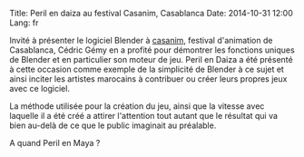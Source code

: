 Title: Peril en daiza au festival Casanim, Casablanca
Date: 2014-10-31 12:00
Lang: fr

Invité à présenter le logiciel Blender à [casanim](http://http://casanim.com/), festival d'animation de Casablanca, Cédric Gémy en a profité pour démontrer les fonctions uniques de Blender et en particulier son moteur de jeu. Peril en Daiza a été présenté à cette occasion comme exemple de la simplicité de Blender à ce sujet et ainsi inciter les artistes marocains à contribuer ou créer leurs propres jeux avec ce logiciel. 

La méthode utilisée pour la création du jeu, ainsi que la vitesse avec laquelle il a été créé a attirer l'attention tout autant que le résultat qui va bien au-delà de ce que le public imaginait au préalable.

A quand Peril en Maya ?
